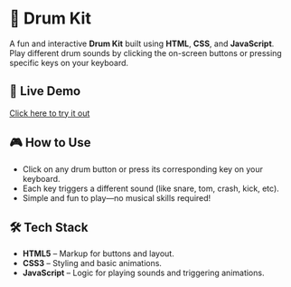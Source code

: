 # 🥁 Drum Kit

A fun and interactive **Drum Kit** built using **HTML**, **CSS**, and **JavaScript**.  
Play different drum sounds by clicking the on-screen buttons or pressing specific keys on your keyboard.

## 🚀 Live Demo

[Click here to try it out]( https://bhuvan-shivhare.github.io/Drum-kit/)  


## 🎮 How to Use

- Click on any drum button or press its corresponding key on your keyboard.
- Each key triggers a different sound (like snare, tom, crash, kick, etc).
- Simple and fun to play—no musical skills required!

## 🛠️ Tech Stack

- **HTML5** – Markup for buttons and layout.
- **CSS3** – Styling and basic animations.
- **JavaScript** – Logic for playing sounds and triggering animations.
